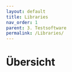 ```yaml
---
layout: default
title: Libraries
nav_order: 1
parent: 3. Testsoftware
permalink: /Libraries/
---
```


# Übersicht




